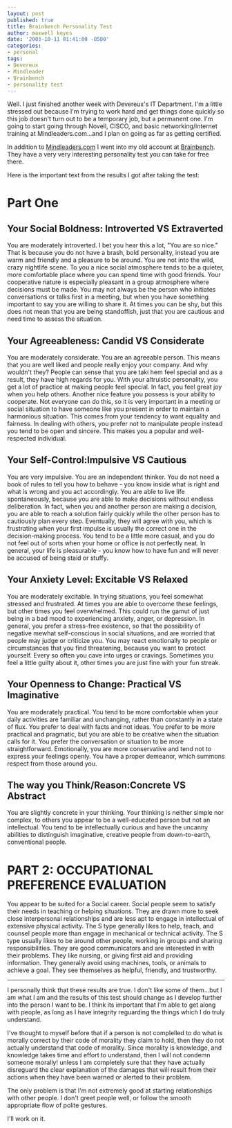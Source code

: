 ```yaml
---
layout: post
published: true
title: Brainbench Personality Test
author: maxwell keyes
date: '2003-10-11 01:41:00 -0500'
categories:
- personal
tags:
- Devereux
- Mindleader
- Brainbench
- personality test
---
```


Well. I just finished another week with Devereux's IT Department. I'm a little
stressed out because I'm trying to work hard and get things done quickly so this
job doesn't turn out to be a temporary job, but a permanent one. I'm going to
start going through Novell, CISCO, and basic networking/internet training at
Mindleaders.com...and I plan on going as far as getting certified.

In addition to [Mindleaders.com](http://www.mindleaders.com/) I went into my old
account at [Brainbench](http://www.brainbench.com/). They have a very very
interesting personality test you can take for free there.

Here is the important text from the results I got after taking the test:

# Part One

## Your Social Boldness: Introverted VS Extraverted

You are moderately introverted. I bet you hear this a lot, "You are so nice."
That is because you do not have a brash, bold personality, instead you are warm
and friendly and a pleasure to be around. You are not into the wild, crazy
nightlife scene. To you a nice social atmosphere tends to be a quieter, more
comfortable place where you can spend time with good friends. Your cooperative
nature is especially pleasant in a group atmosphere where decisions must be
made. You may not always be the person who initiates conversations or talks
first in a meeting, but when you have something important to say you are willing
to share it. At times you can be shy, but this does not mean that you are being
standoffish, just that you are cautious and need time to assess the situation.

## Your Agreeableness: Candid VS Considerate

You are moderately considerate. You are an agreeable person. This means that you
are well liked and people really enjoy your company. And why wouldn't they?
People can sense that you are taki hem feel special and as a result, they have
high regards for you. With your altruistic personality, you get a lot of
practice at making people feel special. In fact, you feel great joy when you
help others. Another nice feature you possess is your ability to cooperate. Not
everyone can do this, so it is very important in a meeting or social situation
to have someone like you present in order to maintain a harmonious situation.
This comes from your tendency to want equality and fairness. In dealing with
others, you prefer not to manipulate people instead you tend to be open and
sincere. This makes you a popular and well-respected individual.

## Your Self-Control:Impulsive VS Cautious

You are very impulsive. You are an independent thinker. You do not need a book
of rules to tell you how to behave - you know inside what is right and what is
wrong and you act accordingly. You are able to live life spontaneously, because
you are able to make decisions without endless deliberation. In fact, when you
and another person are making a decision, you are able to reach a solution
fairly quickly while the other person has to cautiously plan every step.
Eventually, they will agree with you, which is frustrating when your first
impulse is usually the correct one in the decision-making process. You tend to
be a little more casual, and you do not feel out of sorts when your home or
office is not perfectly neat. In general, your life is pleasurable - you know
how to have fun and will never be accused of being staid or stuffy.

## Your Anxiety Level: Excitable VS Relaxed

You are moderately excitable. In trying situations, you feel somewhat stressed
and frustrated. At times you are able to overcome these feelings, but other
times you feel overwhelmed. This could run the gamut of just being in a bad mood
to experiencing anxiety, anger, or depression. In general, you prefer a
stress-free existence, so that the possibility of negative mewhat self-conscious
in social situations, and are worried that people may judge or criticize you.
You may react emotionally to people or circumstances that you find threatening,
because you want to protect yourself. Every so often you cave into urges or
cravings. Sometimes you feel a little guilty about it, other times you are just
fine with your fun streak.

## Your Openness to Change: Practical VS Imaginative

You are moderately practical. You tend to be more comfortable when your daily
activities are familiar and unchanging, rather than constantly in a state of
flux. You prefer to deal with facts and not ideas. You prefer to be more
practical and pragmatic, but you are able to be creative when the situation
calls for it. You prefer the conversation or situation to be more
straightforward. Emotionally, you are more conservative and tend not to express
your feelings openly. You have a proper demeanor, which summons respect from
those around you.

## The way you Think/Reason:Concrete VS Abstract

You are slightly concrete in your thinking. Your thinking is neither simple nor
complex, to others you appear to be a well-educated person but not an
intellectual. You tend to be intellectually curious and have the uncanny
abilities to distinguish imaginative, creative people from down-to-earth,
conventional people.

# PART 2: OCCUPATIONAL PREFERENCE EVALUATION

You appear to be suited for a Social career. Social people seem to satisfy their
needs in teaching or helping situations. They are drawn more to seek close
interpersonal relationships and are less apt to engage in intellectual of
extensive physical activity. The S type generally likes to help, teach, and
counsel people more than engage in mechanical or technical activity. The S type
usually likes to be around other people, working in groups and sharing
responsibilities. They are good communicators and are interested in with their
problems. They like nursing, or giving first aid and providing information. They
generally avoid using machines, tools, or animals to achieve a goal. They see
themselves as helpful, friendly, and trustworthy.

----

I personally think that these results are true. I don't like some of them...but
I am what I am and the results of this test should change as I develop further
into the person I want to be. I think its important that I'm able to get along
with people, as long as I have integrity reguarding the things which I do truly
understand.

I've thought to myself before that if a person is not complelled to do what is
morally correct by their code of morality they claim to hold, then they do not
actually understand that code of morality. Since morality is knowledge, and
knowledge takes time and effort to understand, then I will not condemn someone
morally! unless I am completely sure that they have actually disreguard the
clear explanation of the damages that will result from their actions when they
have been warned or alerted to their problem.

The only problem is that I'm not extremely good at starting relationships with
other people. I don't greet people well, or follow the smooth appropriate flow
of polite gestures.

I'll work on it.
